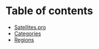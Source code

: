 # Table of contents

* [Satellites.pro](README.md)
* [Categories](categories.md)
* [Regions](regions.md)